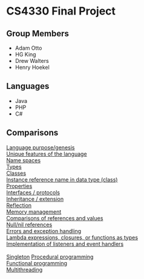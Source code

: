 # CS4330 Final Project

## Group Members 

* Adam Otto
* HG King
* Drew Walters
* Henry Hoekel

 ## Languages 

* Java
* PHP
* C#  

 ## Comparisons 

[Language purpose/genesis](https://github.com/agom94/CS4330FinalProject/blob/master/LanguagePurpose.md)  
[Unique features of the language](https://github.com/agom94/CS4330FinalProject/blob/master/Uniquefeatures.md)  
[Name spaces](https://github.com/agom94/CS4330FinalProject/blob/master/namespaces.md)  
[Types](https://github.com/agom94/CS4330FinalProject/blob/master/types.md)  
[Classes](https://github.com/agom94/CS4330FinalProject/blob/master/classes.md)<br>
[Instance reference name in data type (class)](https://github.com/agom94/CS4330FinalProject/blob/master/selfrefrences.md) <br>
[Properties](https://github.com/agom94/CS4330FinalProject/blob/master/Properties.md) <br>
[Interfaces / protocols](https://github.com/agom94/CS4330FinalProject/blob/master/interfaces.md) <br>
[Inheritance / extension](https://github.com/agom94/CS4330FinalProject/blob/master/Inheritance.md) <br>
[Reflection](https://github.com/agom94/CS4330FinalProject/blob/master/Reflection.md) <br>
[Memory management](https://github.com/agom94/CS4330FinalProject/blob/master/memory.md)<br>
[Comparisons of references and values](https://github.com/agom94/CS4330FinalProject/blob/master/referencesandvalues.md)     
[Null/nil references](https://github.com/agom94/CS4330FinalProject/blob/master/Nullrefrences.md)     
[Errors and exception handling](https://github.com/agom94/CS4330FinalProject/blob/master/exception.md)     
[Lambda expressions, closures, or functions as types](https://github.com/agom94/CS4330FinalProject/blob/master/lambda.md)     
[Implementation of listeners and event handlers](https://github.com/agom94/CS4330FinalProject/blob/master/listeners.md)<br>    
[Singleton](https://github.com/agom94/CS4330FinalProject/blob/master/Singleton.md)                                             [Procedural programming](https://github.com/agom94/CS4330FinalProject/blob/master/Procedural.md)                        
[Functional programming](https://github.com/agom94/CS4330FinalProject/blob/master/Functional.md)                                
[Multithreading](https://github.com/agom94/CS4330FinalProject/blob/master/Multithreading.md)                                                                                                                        
